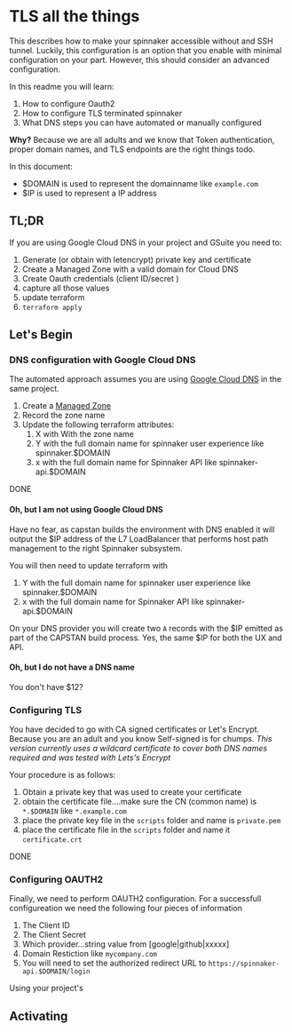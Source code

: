 # TLS all the things

This describes how to make your spinnaker accessible without and SSH tunnel. Luckily, this configuration is an option that you enable with minimal configuration on your part. However, this should consider an advanced configuration. 

In this readme you will learn:
1. How to configure Oauth2 
2. How to configure TLS terminated spinnaker
3. What DNS steps you can have automated or manually configured

**Why?** Because we are all adults and we know that Token authentication, proper domain names, and TLS endpoints are the right things todo.

In this document:
- $DOMAIN is used to represent the domainname like `example.com`
- $IP is used to represent a IP address

## TL;DR

If you are using Google Cloud DNS in your project and GSuite you need to:
1. Generate (or obtain with letencrypt) private key and certificate
2. Create a Managed Zone with a valid domain for Cloud DNS
3. Create Oauth credentials (client ID/secret  )
4. capture all those values
5. update terraform
6. `terraform apply`


## Let's Begin
### DNS configuration with Google Cloud DNS

The automated approach assumes you are using [Google Cloud DNS](https://cloud.google.com/dns/) in the same project.

1. Create a [Managed Zone](https://cloud.google.com/dns/quickstart)
2. Record the zone name
3. Update the following terraform attributes:
   1. X with With the zone name
   2. Y with the full domain name for spinnaker user experience like spinnaker.$DOMAIN 
   3. x with the full domain name for Spinnaker API  like spinnaker-api.$DOMAIN


DONE


#### Oh, but I am not using Google Cloud DNS

Have no fear, as capstan builds the environment with DNS enabled it will output the $IP address of the L7 LoadBalancer that performs host path management to the right Spinnaker subsystem. 

You will then need to update terraform with
1. Y with the full domain name for spinnaker user experience like spinnaker.$DOMAIN
2. x with the full domain name for Spinnaker API  like spinnaker-api.$DOMAIN

On your DNS provider you will create two `A` records with the $IP emitted as part of the CAPSTAN build process. Yes, the same $IP for both the UX and API. 

#### Oh, but I do not have a DNS name

You don't have $12? 

### Configuring TLS
You have decided to go with CA signed certificates or Let's Encrypt. Because you are an adult and you know Self-signed is for chumps. *This version currently uses a wildcard certificate to cover both DNS names required and was tested with Lets's Encrypt*

Your procedure is as follows:
1. Obtain a private key that was used to create your certificate
2. obtain the certificate file....make sure the CN (common name) is `*.$DOMAIN` like `*.example.com`
3. place the private key file in the `scripts` folder and name is `private.pem`
4. place the certificate file in the `scripts` folder and name it `certificate.crt`

DONE

### Configuring OAUTH2

Finally, we need to perform OAUTH2 configuration. For a successfull configureation we need the following four pieces of information

1. The Client ID
2. The Client Secret
3. Which provider...string value from [google|github|xxxxx]
4. Domain Restiction like `mycompany.com`
5. You will need to set the authorized redirect URL to `https://spinnaker-api.$DOMAIN/login`

Using your project's 

## Activating 

